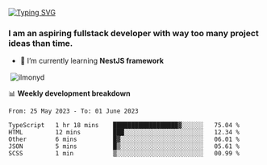 [![Typing SVG](https://readme-typing-svg.herokuapp.com?color=%23e07a5f&size=40&center=false&vCenter=true&multiline=true&width=900&height=70&lines=Hi%2C+my+name+is+Oleg)](https://git.io/typing-svg)

<h3>
  I am an aspiring fullstack developer with way too many project ideas than time.</h3>

- 🌱 I’m currently learning **NestJS framework**

<p align="left">
</p>






<p>&nbsp;<img align="center" src="https://github-readme-stats.vercel.app/api?username=ilmonyd&show_icons=true&theme=calm&locale=en" alt="ilmonyd" /></p>


📊 **Weekly development breakdown**
<!--START_SECTION:waka-->

```text
From: 25 May 2023 - To: 01 June 2023

TypeScript   1 hr 18 mins    ██████████████████▓░░░░░░   75.04 %
HTML         12 mins         ███░░░░░░░░░░░░░░░░░░░░░░   12.34 %
Other        6 mins          █▓░░░░░░░░░░░░░░░░░░░░░░░   06.01 %
JSON         5 mins          █▒░░░░░░░░░░░░░░░░░░░░░░░   05.61 %
SCSS         1 min           ▒░░░░░░░░░░░░░░░░░░░░░░░░   00.99 %
```

<!--END_SECTION:waka-->
